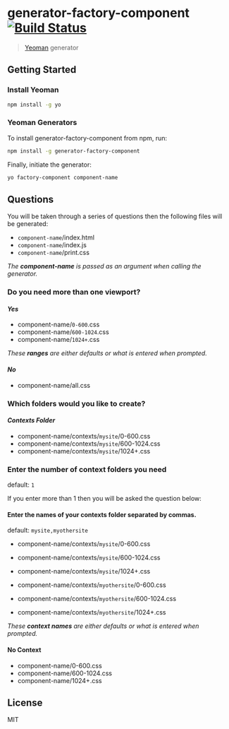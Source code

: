 # generator-factory-component [![Build Status](https://secure.travis-ci.org/techmsi/generator-factory-component.png?branch=master)](https://travis-ci.org/techmsi/generator-factory-component)

> [Yeoman](http://yeoman.io) generator


## Getting Started

### Install Yeoman

```bash
npm install -g yo
```

### Yeoman Generators

To install generator-factory-component from npm, run:

```bash
npm install -g generator-factory-component
```

Finally, initiate the generator:

```bash
yo factory-component component-name
```

## Questions
You will be taken through a series of questions then the following files will be generated:

* `component-name`/index.html
* `component-name`/index.js
* `component-name`/print.css

_The **component-name** is passed as an argument when calling the generator._

### Do you need more than one viewport?
#### _Yes_

* component-name/`0-600`.css
* component-name/`600-1024`.css
* component-name/`1024+`.css

_These **ranges** are either defaults or what is entered when prompted._
#### _No_

* component-name/all.css

### Which folders would you like to create?
#### _Contexts Folder_

* component-name/contexts/`mysite`/0-600.css
* component-name/contexts/`mysite`/600-1024.css
* component-name/contexts/`mysite`/1024+.css

### Enter the number of context folders you need
default: `1`

If you enter more than 1 then you will be asked the question below:

#### Enter the names of your contexts folder separated by commas.
default: `mysite,myothersite`

* component-name/contexts/`mysite`/0-600.css
* component-name/contexts/`mysite`/600-1024.css
* component-name/contexts/`mysite`/1024+.css

* component-name/contexts/`myothersite`/0-600.css
* component-name/contexts/`myothersite`/600-1024.css
* component-name/contexts/`myothersite`/1024+.css


_These **context names** are either defaults or what is entered when prompted._

#### No Context

* component-name/0-600.css
* component-name/600-1024.css
* component-name/1024+.css

## License

MIT
